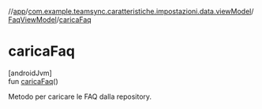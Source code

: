 //[app](../../../index.md)/[com.example.teamsync.caratteristiche.impostazioni.data.viewModel](../index.md)/[FaqViewModel](index.md)/[caricaFaq](carica-faq.md)

# caricaFaq

[androidJvm]\
fun [caricaFaq](carica-faq.md)()

Metodo per caricare le FAQ dalla repository.
